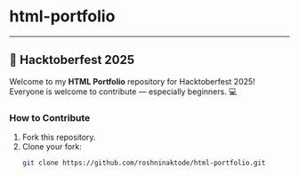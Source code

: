 # html-portfolio
---

## 🎃 Hacktoberfest 2025

Welcome to my **HTML Portfolio** repository for Hacktoberfest 2025!  
Everyone is welcome to contribute — especially beginners. 💻

### How to Contribute
1. Fork this repository.
2. Clone your fork:
   ```bash
   git clone https://github.com/roshninaktode/html-portfolio.git

